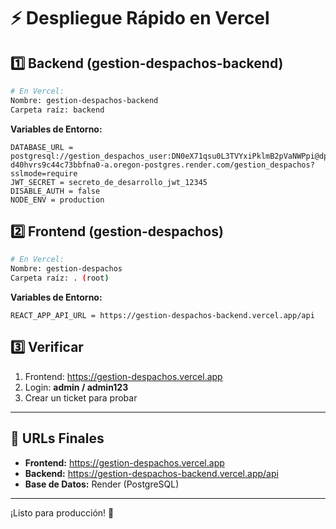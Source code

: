 # ⚡ Despliegue Rápido en Vercel

## 1️⃣ Backend (gestion-despachos-backend)

```bash
# En Vercel:
Nombre: gestion-despachos-backend
Carpeta raíz: backend
```

**Variables de Entorno:**
```
DATABASE_URL = postgresql://gestion_despachos_user:DN0eX71qsu0L3TVYxiPklmB2pVaNWPpi@dpg-d40hvrs9c44c73bbfna0-a.oregon-postgres.render.com/gestion_despachos?sslmode=require
JWT_SECRET = secreto_de_desarrollo_jwt_12345
DISABLE_AUTH = false
NODE_ENV = production
```

## 2️⃣ Frontend (gestion-despachos)

```bash
# En Vercel:
Nombre: gestion-despachos
Carpeta raíz: . (root)
```

**Variables de Entorno:**
```
REACT_APP_API_URL = https://gestion-despachos-backend.vercel.app/api
```

## 3️⃣ Verificar

1. Frontend: https://gestion-despachos.vercel.app
2. Login: **admin / admin123**
3. Crear un ticket para probar

---

## 📌 URLs Finales

- **Frontend:** https://gestion-despachos.vercel.app
- **Backend:** https://gestion-despachos-backend.vercel.app/api
- **Base de Datos:** Render (PostgreSQL)

---

¡Listo para producción! 🚀
